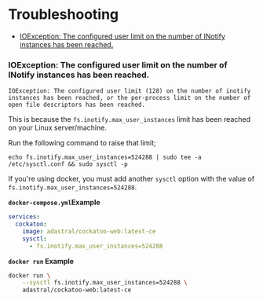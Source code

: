 # Troubleshooting

- [IOException: The configured user limit on the number of INotify instances has been reached.](#ioexception-the-configured-user-limit-on-the-number-of-inotify-instances-has-been-reached)

### IOException: The configured user limit on the number of INotify instances has been reached.
```
IOException: The configured user limit (128) on the number of inotify instances has been reached, or the per-process limit on the number of open file descriptors has been reached.
```

This is because the `fs.inotify.max_user_instances` limit has been reached on your Linux server/machine.

Run the following command to raise that limit;
```
echo fs.inotify.max_user_instances=524288 | sudo tee -a /etc/sysctl.conf && sudo sysctl -p
```


If you're using docker, you must add another `sysctl` option with the value of `fs.inotify.max_user_instances=524288`.

**`docker-compose.yml`Example**
```yml
services:
  cockatoo:
    image: adastral/cockatoo-web:latest-ce
    sysctl:
      - fs.inotify.max_user_instances=524288
```

**`docker run` Example**
```bash
docker run \
    --sysctl fs.inotify.max_user_instances=524288 \
    adastral/cockatoo-web:latest-ce
```